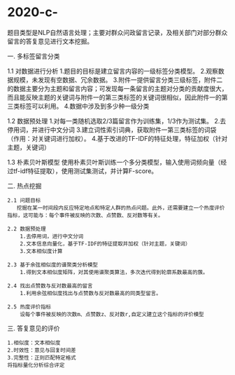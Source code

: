 # 2020-c-
题目类型是NLP自然语言处理；主要对群众问政留言记录，及相关部门对部分群众留言的答复意见进行文本挖掘。

一. 多标签留言分类

  1.1 对数据进行分析
    1.题目的目标是建立留言内容的一级标签分类模型。
    2.观察数据规模，未发现有空数据、冗余数据。
    3.附件一提供留言分类三级标签，附件二的数据主要分为主题和留言内容；可发现每一条留言的主题对分类的贡献度很大，而且能反映主题的关键词与附件一的第三类标签的关键词很相似，因此附件一的第三类标签可以利用。
    4.数据中涉及到多少种一级分类
    
  1.2 数据预处理
    1.对每一类随机选取2/3篇留言作为训练集，1/3作为测试集。
    2.去停用词，并进行中文分词
    3.建立词性索引词典，获取附件一第三类标签的词袋（作用：对关键词进行加权）。
    4.基于改进的TF-IDF的特征处理，特征加权（针对主题，关键词）
    
  1.3 朴素贝叶斯模型
    使用朴素贝叶斯训练一个多分类模型，输入使用词频向量（经过tf-idf特征提取），使用测试集测试，并计算F-score。
    
二. 热点挖掘

    2.1 问题目标
       挖掘在某一时间段内反应特定地点和特定人群的热点问题。此外，还需要建立一个热度评价指标，这可能与：每个事件被反映的次数、点赞数、反对数等有关。
    
    2.2 数据预处理
        1.去停用词，进行中文分词
        2.文本信息向量化，基于TF-IDF的特征提取并加权（针对主题，关键词）
        3.文本相似度计算
        
    2.3 基于余弦相似度的谱聚类分析模型
        1.得到文本相似度矩阵，对其使用谱聚类算法，多次迭代得到轮廓系数最高的蔟。
        
    2.4 找出点赞数与反对数最高的留言
        1.利用余弦相似度找出与点赞数与反对数最高的同类型留言。
    
    2.5 热度评价指标
        设每个事件被反映的次数m、点赞数z、反对数r,自定义建立这个指标的评价模型
        
 三. 答复意见的评价
 
    1.相似度：文本相似度
    2.时效性：意见与回复时间差
    3.完整性：正则匹配特定格式
    将指标量化分析综合评定
